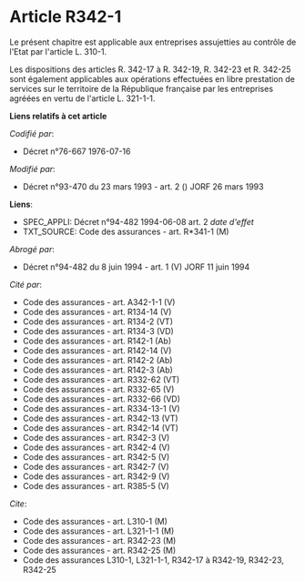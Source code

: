 # Article R342-1

Le présent chapitre est applicable aux entreprises assujetties au contrôle de l'Etat par l'article L. 310-1.

Les dispositions des articles R. 342-17 à R. 342-19, R. 342-23 et R. 342-25 sont également applicables aux opérations
effectuées en libre prestation de services sur le territoire de la République française par les entreprises agréées en vertu
de l'article L. 321-1-1.

**Liens relatifs à cet article**

_Codifié par_:

  - Décret n°76-667 1976-07-16

_Modifié par_:

  - Décret n°93-470 du 23 mars 1993 - art. 2 () JORF 26 mars 1993

**Liens**:

  - SPEC_APPLI: Décret n°94-482 1994-06-08 art. 2 *date d'effet*
  - TXT_SOURCE: Code des assurances - art. R*341-1 (M)

_Abrogé par_:

  - Décret n°94-482 du 8 juin 1994 - art. 1 (V) JORF 11 juin 1994

_Cité par_:

  - Code des assurances - art. A342-1-1 (V)
  - Code des assurances - art. R134-14 (V)
  - Code des assurances - art. R134-2 (VT)
  - Code des assurances - art. R134-3 (VD)
  - Code des assurances - art. R142-1 (Ab)
  - Code des assurances - art. R142-14 (V)
  - Code des assurances - art. R142-2 (Ab)
  - Code des assurances - art. R142-3 (Ab)
  - Code des assurances - art. R332-62 (VT)
  - Code des assurances - art. R332-65 (V)
  - Code des assurances - art. R332-66 (VD)
  - Code des assurances - art. R334-13-1 (V)
  - Code des assurances - art. R342-13 (VT)
  - Code des assurances - art. R342-14 (VT)
  - Code des assurances - art. R342-3 (V)
  - Code des assurances - art. R342-4 (V)
  - Code des assurances - art. R342-5 (V)
  - Code des assurances - art. R342-7 (V)
  - Code des assurances - art. R342-9 (V)
  - Code des assurances - art. R385-5 (V)

_Cite_:

  - Code des assurances - art. L310-1 (M)
  - Code des assurances - art. L321-1-1 (M)
  - Code des assurances - art. R342-23 (M)
  - Code des assurances - art. R342-25 (M)
  - Code des assurances L310-1, L321-1-1, R342-17 à R342-19, R342-23, R342-25
